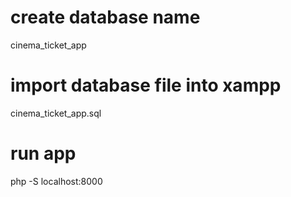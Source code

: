# create database name
cinema_ticket_app
# import database file into xampp
cinema_ticket_app.sql
# run app
php -S localhost:8000
